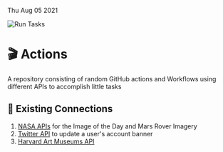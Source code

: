 Thu Aug 05 2021

![Run Tasks](https://github.com/nabeelvalley/actions/workflows/Run%20Tasks/badge.svg)

# 🎬 Actions

A repository consisting of random GitHub actions and Workflows using different APIs to accomplish little tasks

## 🔌 Existing Connections

1. [NASA APIs](https://api.nasa.gov) for the Image of the Day and Mars Rover Imagery
2. [Twitter API](https://developer.twitter.com/en/docs) to update a user's account banner
3. [Harvard Art Museums API](https://github.com/harvardartmuseums/api-docs)